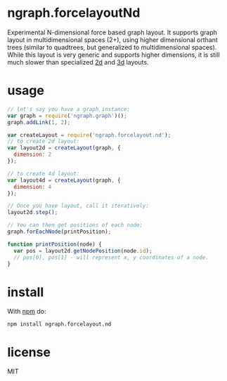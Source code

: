 # ngraph.forcelayoutNd

Experimental N-dimensional force based graph layout. It supports graph layout
in multidimensional spaces (2+), using higher dimensional orthant trees (similar
to quadtrees, but generalized to multidimensional spaces). While this layout is
very generic and supports higher dimensions, it is still much slower than
specialized [2d](https://github.com/anvaka/ngraph.forcelayout) and
[3d](https://github.com/anvaka/ngraph.forcelayout3d) layouts.

# usage

``` js
// let's say you have a graph instance:
var graph = require('ngraph.graph')();
graph.addLink(1, 2);

var createLayout = require('ngraph.forcelayout.nd');
// to create 2d layout:
var layout2d = createLayout(graph, {
  dimension: 2
});

// to create 4d layout:
var layout4d = createLayout(graph, {
  dimension: 4
});

// Once you have layout, call it iteratively:
layout2d.step();

// You can then get positions of each node:
graph.forEachNode(printPosition);

function printPosition(node) {
  var pos = layout2d.getNodePosition(node.id);
  // pos[0], pos[1] - will represent x, y coordinates of a node.
}

```

# install

With [npm](https://npmjs.org) do:

```
npm install ngraph.forcelayout.nd
```

# license

MIT
